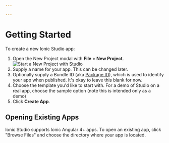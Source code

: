 ```yaml
---

---
```


# Getting Started

To create a new Ionic Studio app:

1. Open the New Project modal with **File** &raquo; **New Project**. ![Start a New Project with Studio](/docs/assets/img/studio/2/ss-new-project.png)
2. Supply a name for your app. This can be changed later.
3. Optionally supply a Bundle ID (aka [Package ID](/docs/faq/glossary#package-id)), which is used to identify your app when published. It's okay to leave this blank for now.
4. Choose the template you'd like to start with. For a demo of Studio on a real app, choose the sample option (note this is intended only as a demo)
5. Click **Create App**.

## Opening Existing Apps

Ionic Studio supports Ionic Angular 4+ apps. To open an existing app, click "Browse Files" and choose the directory where your app is located.
